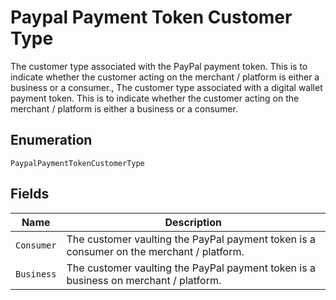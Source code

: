
# Paypal Payment Token Customer Type

The customer type associated with the PayPal payment token. This is to indicate whether the customer acting on the merchant / platform is either a business or a consumer., The customer type associated with a digital wallet payment token. This is to indicate whether the customer acting on the merchant / platform is either a business or a consumer.

## Enumeration

`PaypalPaymentTokenCustomerType`

## Fields

| Name | Description |
|  --- | --- |
| `Consumer` | The customer vaulting the PayPal payment token is a consumer on the merchant / platform. |
| `Business` | The customer vaulting the PayPal payment token is a business on merchant / platform. |

